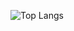 ![Top Langs](https://github-readme-stats.vercel.app/api/top-langs/?username=dominhnhut01&hide=jupyter-notebook,javascript,css,scss,html&theme=tokyonight)
